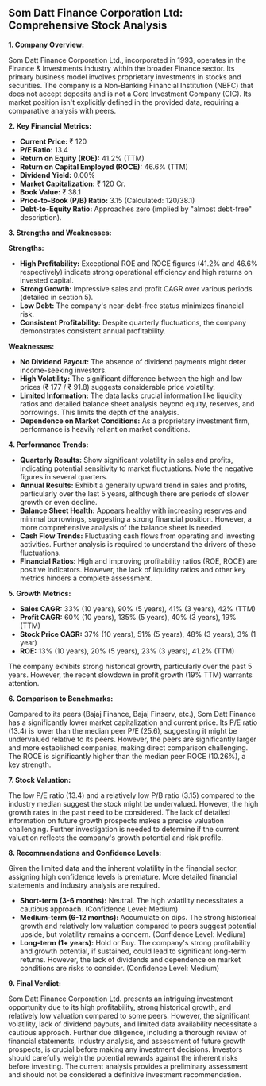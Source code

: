 ## Som Datt Finance Corporation Ltd: Comprehensive Stock Analysis

**1. Company Overview:**

Som Datt Finance Corporation Ltd., incorporated in 1993, operates in the Finance & Investments industry within the broader Finance sector.  Its primary business model involves proprietary investments in stocks and securities.  The company is a Non-Banking Financial Institution (NBFC) that does not accept deposits and is not a Core Investment Company (CIC). Its market position isn't explicitly defined in the provided data, requiring a comparative analysis with peers.

**2. Key Financial Metrics:**

* **Current Price:** ₹ 120
* **P/E Ratio:** 13.4
* **Return on Equity (ROE):** 41.2% (TTM)
* **Return on Capital Employed (ROCE):** 46.6% (TTM)
* **Dividend Yield:** 0.00%
* **Market Capitalization:** ₹ 120 Cr.
* **Book Value:** ₹ 38.1
* **Price-to-Book (P/B) Ratio:** 3.15 (Calculated: 120/38.1)
* **Debt-to-Equity Ratio:**  Approaches zero (implied by "almost debt-free" description).


**3. Strengths and Weaknesses:**

**Strengths:**

* **High Profitability:**  Exceptional ROE and ROCE figures (41.2% and 46.6% respectively) indicate strong operational efficiency and high returns on invested capital.
* **Strong Growth:** Impressive sales and profit CAGR over various periods (detailed in section 5).
* **Low Debt:**  The company's near-debt-free status minimizes financial risk.
* **Consistent Profitability:** Despite quarterly fluctuations, the company demonstrates consistent annual profitability.

**Weaknesses:**

* **No Dividend Payout:** The absence of dividend payments might deter income-seeking investors.
* **High Volatility:** The significant difference between the high and low prices (₹ 177 / ₹ 91.8) suggests considerable price volatility.
* **Limited Information:** The data lacks crucial information like liquidity ratios and detailed balance sheet analysis beyond equity, reserves, and borrowings.  This limits the depth of the analysis.
* **Dependence on Market Conditions:** As a proprietary investment firm, performance is heavily reliant on market conditions.


**4. Performance Trends:**

* **Quarterly Results:** Show significant volatility in sales and profits, indicating potential sensitivity to market fluctuations.  Note the negative figures in several quarters.
* **Annual Results:** Exhibit a generally upward trend in sales and profits, particularly over the last 5 years, although there are periods of slower growth or even decline.
* **Balance Sheet Health:** Appears healthy with increasing reserves and minimal borrowings, suggesting a strong financial position.  However, a more comprehensive analysis of the balance sheet is needed.
* **Cash Flow Trends:**  Fluctuating cash flows from operating and investing activities.  Further analysis is required to understand the drivers of these fluctuations.
* **Financial Ratios:**  High and improving profitability ratios (ROE, ROCE) are positive indicators.  However, the lack of liquidity ratios and other key metrics hinders a complete assessment.


**5. Growth Metrics:**

* **Sales CAGR:** 33% (10 years), 90% (5 years), 41% (3 years), 42% (TTM)
* **Profit CAGR:** 60% (10 years), 135% (5 years), 40% (3 years), 19% (TTM)
* **Stock Price CAGR:** 37% (10 years), 51% (5 years), 48% (3 years), 3% (1 year)
* **ROE:** 13% (10 years), 20% (5 years), 23% (3 years), 41.2% (TTM)

The company exhibits strong historical growth, particularly over the past 5 years. However, the recent slowdown in profit growth (19% TTM) warrants attention.


**6. Comparison to Benchmarks:**

Compared to its peers (Bajaj Finance, Bajaj Finserv, etc.), Som Datt Finance has a significantly lower market capitalization and current price.  Its P/E ratio (13.4) is lower than the median peer P/E (25.6), suggesting it might be undervalued relative to its peers. However, the peers are significantly larger and more established companies, making direct comparison challenging.  The ROCE is significantly higher than the median peer ROCE (10.26%), a key strength.


**7. Stock Valuation:**

The low P/E ratio (13.4) and a relatively low P/B ratio (3.15) compared to the industry median suggest the stock might be undervalued.  However, the high growth rates in the past need to be considered.  The lack of detailed information on future growth prospects makes a precise valuation challenging.  Further investigation is needed to determine if the current valuation reflects the company's growth potential and risk profile.


**8. Recommendations and Confidence Levels:**

Given the limited data and the inherent volatility in the financial sector, assigning high confidence levels is premature.  More detailed financial statements and industry analysis are required.

* **Short-term (3-6 months):**  Neutral.  The high volatility necessitates a cautious approach.  (Confidence Level: Medium)
* **Medium-term (6-12 months):**  Accumulate on dips.  The strong historical growth and relatively low valuation compared to peers suggest potential upside, but volatility remains a concern. (Confidence Level: Medium)
* **Long-term (1+ years):**  Hold or Buy.  The company's strong profitability and growth potential, if sustained, could lead to significant long-term returns.  However, the lack of dividends and dependence on market conditions are risks to consider. (Confidence Level: Medium)


**9. Final Verdict:**

Som Datt Finance Corporation Ltd. presents an intriguing investment opportunity due to its high profitability, strong historical growth, and relatively low valuation compared to some peers. However, the significant volatility, lack of dividend payouts, and limited data availability necessitate a cautious approach.  Further due diligence, including a thorough review of financial statements, industry analysis, and assessment of future growth prospects, is crucial before making any investment decisions.  Investors should carefully weigh the potential rewards against the inherent risks before investing.  The current analysis provides a preliminary assessment and should not be considered a definitive investment recommendation.

